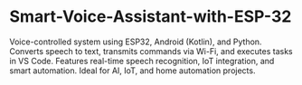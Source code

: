 # Smart-Voice-Assistant-with-ESP-32
Voice-controlled system using ESP32, Android (Kotlin), and Python. Converts speech to text, transmits commands via Wi-Fi, and executes tasks in VS Code. Features real-time speech recognition, IoT integration, and smart automation. Ideal for AI, IoT, and home automation projects.
